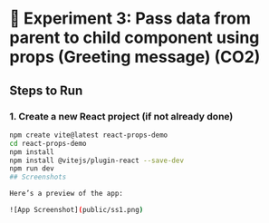 # 📘 Experiment 3: Pass data from parent to child component using props (Greeting message) (CO2)

## Steps to Run

### 1. Create a new React project (if not already done)
```bash
npm create vite@latest react-props-demo
cd react-props-demo
npm install
npm install @vitejs/plugin-react --save-dev
npm run dev
## Screenshots

Here’s a preview of the app:

![App Screenshot](public/ss1.png)

